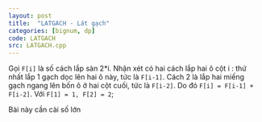 ```yaml
---
layout: post
title:  "LATGACH - Lát gạch"
categories: [bignum, dp]
code: LATGACH
src: LATGACH.cpp
---
```


Gọi `F[i]` là số cách lắp sàn 2*i. Nhận xét có hai cách lắp hai ô cột i : thứ nhất lắp 1 gạch dọc lên hai ô này, tức là `F[i-1]`. Cách 2 là lắp hai miếng gạch ngang lên bốn ô ở hai cột cuối, tức là `F[i-2]`.
Do đó `F[i] = F[i-1] + F[i-2]`. Với `F[1] = 1, F[2] = 2`;

Bài này cần cài số lớn
